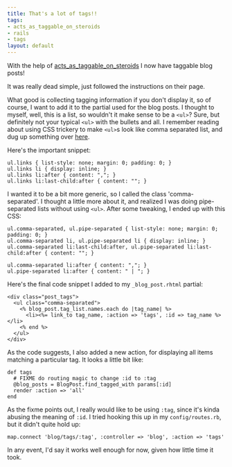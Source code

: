 ```yaml
--- 
title: That's a lot of tags!!
tags: 
- acts_as_taggable_on_steroids
- rails
- tags
layout: default
---
```

With the help of [acts_as_taggable_on_steroids](http://agilewebdevelopment.com/plugins/acts_as_taggable_on_steroids) I now have taggable blog posts!

It was really dead simple, just followed the instructions on their page.

What good is collecting tagging information if you don't display it, so of course, I want to add it to the partial used for the blog posts. I thought to myself, well, this is a list, so wouldn't it make sense to be a `<ul>`? Sure, but definitely not your typical `<ul>` with the bullets and all. I remember reading about using CSS trickery to make `<ul>`s look like comma separated list, and dug up something over [here](http://milov.nl/2883).

Here's the important snippet:

    ul.links { list-style: none; margin: 0; padding: 0; }
    ul.links li { display: inline; }
    ul.links li:after { content: ","; } 
    ul.links li:last-child:after { content: ""; }

I wanted it to be a bit more generic, so I called the class 'comma-separated'. I thought a little more about it, and realized I was doing pipe-separated lists without using `<ul>`. After some tweaking, I ended up with this CSS:

    ul.comma-separated, ul.pipe-separated { list-style: none; margin: 0; padding: 0; }
    ul.comma-separated li, ul.pipe-separated li { display: inline; }
    ul.comma-separated li:last-child:after, ul.pipe-separated li:last-child:after { content: ""; }

    ul.comma-separated li:after { content: ","; } 
    ul.pipe-separated li:after { content: " | "; } 

Here's the final code snippet I added to my `_blog_post.rhtml` partial:

    <div class="post_tags">
      <ul class="comma-separated">
        <% blog_post.tag_list.names.each do |tag_name| %>
          <li><%= link_to tag_name, :action => 'tags', :id => tag_name %></li>
        <% end %>
      </ul>
    </div>

As the code suggests, I also added a new action, for displaying all items matching a particular tag. It looks a little bit like:

    def tags
      # FIXME do routing magic to change :id to :tag
      @blog_posts = BlogPost.find_tagged_with params[:id]
      render :action => 'all'
    end

As the fixme points out, I really would like to be using `:tag`, since it's kinda abusing the meaning of `:id`. I tried hooking this up in my `config/routes.rb`, but it didn't quite hold up:

    map.connect 'blog/tags/:tag', :controller => 'blog', :action => 'tags'

In any event, I'd say it works well enough for now, given how little time it took.